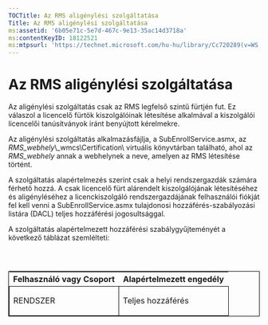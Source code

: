 ```yaml
---
TOCTitle: Az RMS aligénylési szolgáltatása
Title: Az RMS aligénylési szolgáltatása
ms:assetid: '6b05e71c-5e7d-467c-9e13-35ac14d3718a'
ms:contentKeyID: 18122521
ms:mtpsurl: 'https://technet.microsoft.com/hu-hu/library/Cc720289(v=WS.10)'
---
```


Az RMS aligénylési szolgáltatása
================================

Az aligénylési szolgáltatás csak az RMS legfelső szintű fürtjén fut. Ez válaszol a licencelő fürtök kiszolgálóinak létesítése alkalmával a kiszolgálói licencelői tanúsítványok iránt benyújtott kérelmekre.

Az aligénylési szolgáltatás alkalmazásfájlja, a SubEnrollService.asmx, az *RMS\_webhely*\\\_wmcs\\Certification\\ virtuális könyvtárban található, ahol az *RMS\_webhely* annak a webhelynek a neve, amelyen az RMS létesítése történt.

A szolgáltatás alapértelmezés szerint csak a helyi rendszergazdák számára férhető hozzá. A csak licencelő fürt alárendelt kiszolgálójának létesítéséhez és aligényléséhez a licenckiszolgáló rendszergazdájának felhasználói fiókját fel kell venni a SubEnrollService.asmx tulajdonosi hozzáférés-szabályozási listára (DACL) teljes hozzáférési jogosultsággal.

A szolgáltatás alapértelmezett hozzáférési szabálygyűjteményét a következő táblázat szemlélteti:

###  

<p> </p>
<table style="border:1px solid black;">
<colgroup>
<col width="50%" />
<col width="50%" />
</colgroup>
<thead>
<tr class="header">
<th>Felhasználó vagy Csoport</th>
<th>Alapértelmezett engedély</th>
</tr>
</thead>
<tbody>
<tr class="odd">
<td style="border:1px solid black;"><p>RENDSZER</p></td>
<td style="border:1px solid black;"><p>Teljes hozzáférés</p></td>
</tr>  
</tbody>  
</table>
